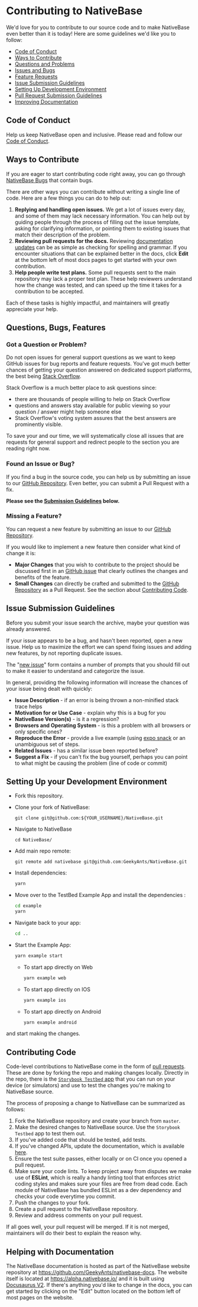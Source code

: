 # Contributing to NativeBase

We'd love for you to contribute to our source code and to make NativeBase even better than it is
today! Here are some guidelines we'd like you to follow:

* [Code of Conduct](#coc)
* [Ways to Contribute](#wtc)
* [Questions and Problems](#question)
* [Issues and Bugs](#issue)
* [Feature Requests](#feature)
* [Issue Submission Guidelines](#submit)
* [Setting Up Development Environment ](#dev-env)
* [Pull Request Submission Guidelines](#submit-pr)
* [Improving Documentation](#docs)

## <a name="coc"></a> Code of Conduct

Help us keep NativeBase open and inclusive. Please read and follow our [Code of Conduct](CODE_OF_CONDUCT.md).

## <a name="wtc"></a> Ways to Contribute

If you are eager to start contributing code right away, you can go through [NativeBase Bugs](https://github.com/GeekyAnts/NativeBase/issues?q=is%3Aopen+is%3Aissue+label%3Abug) that contain bugs.

There are other ways you can contribute without writing a single line of code. Here are a few things you can do to help out:

1. **Replying and handling open issues.** We get a lot of issues every day, and some of them may lack necessary information. You can help out by guiding people through the process of filling out the issue template, asking for clarifying information, or pointing them to existing issues that match their description of the problem.
2. **Reviewing pull requests for the docs.** Reviewing [documentation updates](https://github.com/nativebase/website/pulls) can be as simple as checking for spelling and grammar. If you encounter situations that can be explained better in the docs, click **Edit** at the bottom left of most docs pages to get started with your own contribution.
3. **Help people write test plans.** Some pull requests sent to the main repository may lack a proper test plan. These help reviewers understand how the change was tested, and can speed up the time it takes for a contribution to be accepted.

Each of these tasks is highly impactful, and maintainers will greatly appreciate your help.

## <a name="requests"></a> Questions, Bugs, Features

### <a name="question"></a> Got a Question or Problem?

Do not open issues for general support questions as we want to keep GitHub issues for bug reports
and feature requests. You've got much better chances of getting your question answered on dedicated
support platforms, the best being [Stack Overflow](http://stackoverflow.com/questions/tagged/native-base).

Stack Overflow is a much better place to ask questions since:

- there are thousands of people willing to help on Stack Overflow
- questions and answers stay available for public viewing so your question / answer might help
  someone else
- Stack Overflow's voting system assures that the best answers are prominently visible.

To save your and our time, we will systematically close all issues that are requests for general
support and redirect people to the section you are reading right now.

### <a name="issue"></a> Found an Issue or Bug?

If you find a bug in the source code, you can help us by submitting an issue to our
[GitHub Repository](https://github.com/GeekyAnts/NativeBase/issues). Even better, you can submit a Pull Request with a fix.

**Please see the [Submission Guidelines](#submit) below.**

### <a name="feature"></a> Missing a Feature?

You can request a new feature by submitting an issue to our [GitHub Repository](https://github.com/GeekyAnts/NativeBase/issues).

If you would like to implement a new feature then consider what kind of change it is:

* **Major Changes** that you wish to contribute to the project should be discussed first in an
  [GitHub issue](https://github.com/GeekyAnts/NativeBase/issues) that clearly outlines the changes and benefits of the feature.
* **Small Changes** can directly be crafted and submitted to the [GitHub Repository](https://github.com/GeekyAnts/NativeBase)
  as a Pull Request. See the section about [Contributing Code](#submit-pr).

## <a name="submit"></a> Issue Submission Guidelines
Before you submit your issue search the archive, maybe your question was already answered.

If your issue appears to be a bug, and hasn't been reported, open a new issue. Help us to maximize
the effort we can spend fixing issues and adding new features, by not reporting duplicate issues.

The "[new issue](https://github.com/GeekyAnts/NativeBase/issues/new)" form contains a number of prompts that you should fill out to
make it easier to understand and categorize the issue.

In general, providing the following information will increase the chances of your issue being dealt
with quickly:

* **Issue Description** - if an error is being thrown a non-minified stack trace helps
* **Motivation for or Use Case** - explain why this is a bug for you
* **NativeBase Version(s)** - is it a regression?
* **Browsers and Operating System** - is this a problem with all browsers or only specific ones?
* **Reproduce the Error** - provide a live example (using [expo snack](https://snack.expo.io/) or an unambiguous set of steps.
* **Related Issues** - has a similar issue been reported before?
* **Suggest a Fix** - if you can't fix the bug yourself, perhaps you can point to what might be
  causing the problem (line of code or commit)

## <a name="dev-env"></a> Setting Up your Development Environment

- Fork this repository.

- Clone your fork of NativeBase:

  ```git
  git clone git@github.com:${YOUR_USERNAME}/NativeBase.git
  ```

- Navigate to NativeBase

  ```
  cd NativeBase/
  ```

- Add main repo remote:

  ```git
  git remote add nativebase git@github.com:GeekyAnts/NativeBase.git
  ```

- Install dependencies:

  ```bash
  yarn
  ```

- Move over to the TestBed Example App and install the dependencies :

  ```bash
  cd example
  yarn
  ```

- Navigate back to your app:

  ```bash
  cd ..
  ```

- Start the Example App:

  ```bash
  yarn example start
  ```

  - To start app directly on Web
    ```bash
    yarn example web
    ```
  - To start app directly on IOS
    ```bash
    yarn example ios
    ```
  - To start app directly on Android
    ```bash
    yarn example android
    ```

and start making the changes.

## <a name="submit-pr"></a> Contributing Code

Code-level contributions to NativeBase come in the form of [pull requests](https://help.github.com/en/articles/about-pull-requests). These are done by forking the repo and making changes locally. Directly in the repo, there is the [`Storybook Testbed` app](/example) that you can run on your device (or simulators) and use to test the changes you're making to NativeBase source.

The process of proposing a change to NativeBase can be summarized as follows:

1. Fork the NativeBase repository and create your branch from `master`.
2. Make the desired changes to NativeBase source. Use the `Storybook Testbed` app to test them out.
3. If you've added code that should be tested, add tests.
4. If you've changed APIs, update the documentation, which is available [here](https://github.com/GeekyAnts/nativebase-docs).
5. Ensure the test suite passes, either locally or on CI once you opened a pull request.
6. Make sure your code lints. To keep project away from disputes we make use of **ESLint**, which is really a handy linting tool that enforces strict coding styles and makes sure your files are free from dead code. Each module of NativeBase has bundled ESLint as a dev dependency and checks your code everytime you commit.
7. Push the changes to your fork.
8. Create a pull request to the NativeBase repository.
9. Review and address comments on your pull request.

If all goes well, your pull request will be merged. If it is not merged, maintainers will do their best to explain the reason why.

## <a name="docs"></a> Helping with Documentation

The NativeBase documentation is hosted as part of the NativeBase website repository at https://github.com/GeekyAnts/nativebase-docs. The website itself is located at <https://alpha.nativebase.io/> and it is built using [Docusaurus V2](https://v2.docusaurus.io/). If there's anything you'd like to change in the docs, you can get started by clicking on the "Edit" button located on the bottom left of most pages on the website.

